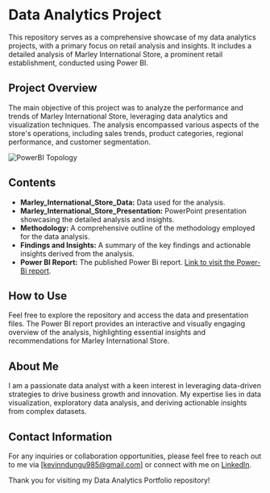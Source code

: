 # Data Analytics Project

This repository serves as a comprehensive showcase of my data analytics projects, with a primary focus on retail analysis and insights. It includes a detailed analysis of Marley International Store, a prominent retail establishment, conducted using Power BI.

## Project Overview

The main objective of this project was to analyze the performance and trends of Marley International Store, leveraging data analytics and visualization techniques. The analysis encompassed various aspects of the store's operations, including sales trends, product categories, regional performance, and customer segmentation.


![PowerBI Topology](https://github.com/kevinndungu-source/Data-Analytics-Project/assets/114335263/4a3259f4-d8ac-4e18-a86b-95d416ec25e2)


## Contents

- **Marley_International_Store_Data:** Data used for the analysis.
- **Marley_International_Store_Presentation:** PowerPoint presentation showcasing the detailed analysis and insights.
- **Methodology:** A comprehensive outline of the methodology employed for the data analysis.
- **Findings and Insights:** A summary of the key findings and actionable insights derived from the analysis.
- **Power BI Report:** The published Power Bi report. [Link to visit the Power-Bi report](https://app.powerbi.com/view?r=eyJrIjoiOWE4NjQyOGQtMjAxNi00YTgyLWEwM2YtY2E0NWVmNGE4ZjJhIiwidCI6IjFkZWZiYjE3LTgzODAtNDY1Yy1iNDZiLWIxZWQxNzA3YTIxNyJ9&embedImagePlaceholder=true).

## How to Use

Feel free to explore the repository and access the data and presentation files. The Power BI report provides an interactive and visually engaging overview of the analysis, highlighting essential insights and recommendations for Marley International Store.

## About Me

I am a passionate data analyst with a keen interest in leveraging data-driven strategies to drive business growth and innovation. My expertise lies in data visualization, exploratory data analysis, and deriving actionable insights from complex datasets.

## Contact Information

For any inquiries or collaboration opportunities, please feel free to reach out to me via [kevinndungu985@gmail.com] or connect with me on [LinkedIn](https://www.linkedin.com/in/kevinndungu789/).

Thank you for visiting my Data Analytics Portfolio repository!

